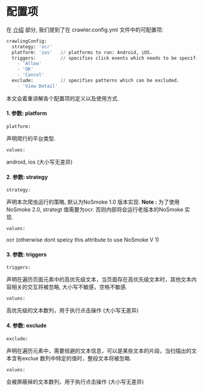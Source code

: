 # 配置项

在 [介绍](/zh/guide/README.md) 部分, 我们提到了在 crawler.config.yml 文件中的可配置项:

```py
crawlingConfig:
  strategy: 'ocr'
  platform: 'ios'   // platforms to run: Android, iOS.
  triggers:         // specifies click events which needs to be specifically conducted.
    - 'Allow'
    - 'OK'
    - 'Cancel'
  exclude:          // specifies patterns which can be excluded.
    - 'View Detail'

```

本文会着重讲解各个配置项的定义以及使用方式.

#### 1. 参数:  platform

`platform:`

声明爬行的平台类型.

`values:`

android, ios \(大小写无差异\)


#### 2. 参数:  strategy

`strategy:`

声明本次爬虫运行的策略, 默认为NoSmoke 1.0 版本实现. **Note :** 为了使用NoSmoke 2.0, strategt 值需要为ocr. 否则内部将会运行老版本的NoSmoke 实现.

`values:`

ocr (otherwise dont speicy this attribute to use NoSmoke V 1)

#### 3. 参数:  triggers

`triggers:`

声明在遍历页面元素中的高优先级文本，当页面存在高优先级文本时，其他文本内容相关的交互将被忽略, 大小写不敏感，空格不敏感.

`values:`

高优先级的文本数列，用于执行点击操作 \(大小写无差异\)

#### 4. 参数:  exclude

`exclude:`

声明在遍历元素中，需要规避的文本信息，可以是某些文本的片段，当扫描出的文本含有exclue 数列中特定的值时，整段文本将被忽略.

`values:`

会被屏蔽掉的文本数列，用于执行点击操作 \(大小写无差异\)
